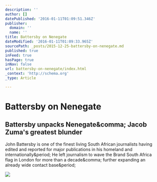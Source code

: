 ```yaml
---
description: ''
author: []
datePublished: '2016-01-11T01:09:51.346Z'
publisher:
  domain: ''
  name: ''
title: Battersby on Nenegate
dateModified: '2016-01-11T01:09:33.965Z'
sourcePath: _posts/2015-12-25-battersby-on-nenegate.md
published: true
inFeed: true
hasPage: true
inNav: false
url: battersby-on-nenegate/index.html
_context: 'http://schema.org'
_type: Article

---
```

# Battersby on Nenegate

<article style=""><h1>Battersby unpacks Nenegate&amp;comma; Jacob Zuma's greatest blunder</h1><p>John Battersby is one of the finest living South African journalists having edited and reported for major publications in his homeland and internationally&amp;period; He left journalism to wave the Brand South Africa flag in London for more than a decade&amp;comma; further expanding an already wide contact base&amp;period;</p><img src="http://www.biznews.com/wp-content/uploads/2015/09/Nhlanhla_Nene_Slider.jpg" /></article>